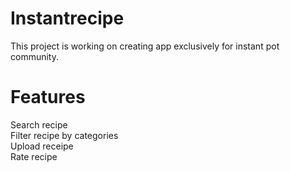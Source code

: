 # Instantrecipe

This project is working on creating app exclusively for instant pot community.

# Features
Search recipe <br/>
Filter recipe by categories <br/>
Upload receipe <br/>
Rate recipe <br/>

